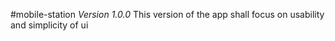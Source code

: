 #mobile-station
*Version 1.0.0*
This version of the app shall focus on usability and simplicity of ui
